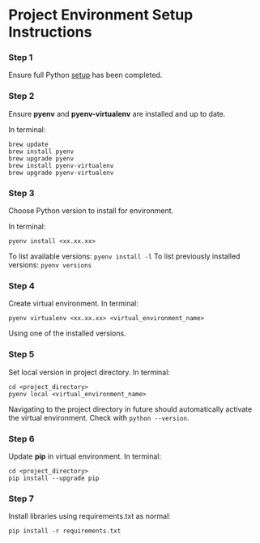 # Project Environment Setup Instructions

### Step 1

Ensure full Python [setup](https://github.com/celerygemini/resources/blob/main/python_setup.md) has been completed.

### Step 2

Ensure **pyenv** and **pyenv-virtualenv** are installed and up to date.

In terminal:
```
brew update
brew install pyenv
brew upgrade pyenv
brew install pyenv-virtualenv
brew upgrade pyenv-virtualenv
```

### Step 3

Choose Python version to install for environment.

In terminal:
```
pyenv install <xx.xx.xx>
```

To list available versions: `pyenv install -l`
To list previously installed versions: `pyenv versions`

### Step 4

Create virtual environment.
In terminal:
```
pyenv virtualenv <xx.xx.xx> <virtual_environment_name>
```

Using one of the installed versions.

### Step 5

Set local version in project directory.
In terminal:
```
cd <project_directory>
pyenv local <virtual_environment_name>
```
Navigating to the project directory in future should automatically activate the virtual environment. Check with `python --version`.

### Step 6

Update **pip** in virtual environment.
In terminal:
```
cd <project_directory>
pip install --upgrade pip
```

### Step 7

Install libraries using requirements.txt as normal:
```
pip install -r requirements.txt
```


